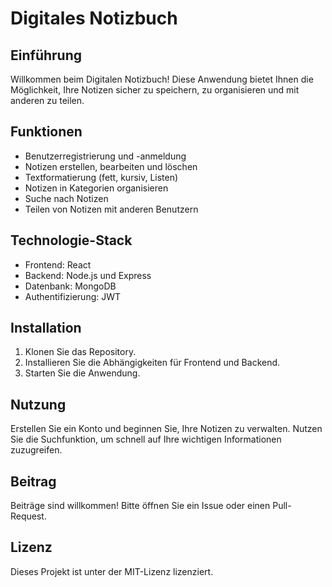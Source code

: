 # Digitales Notizbuch

## Einführung
Willkommen beim Digitalen Notizbuch! Diese Anwendung bietet Ihnen die Möglichkeit, Ihre Notizen sicher zu speichern, zu organisieren und mit anderen zu teilen.

## Funktionen
- Benutzerregistrierung und -anmeldung
- Notizen erstellen, bearbeiten und löschen
- Textformatierung (fett, kursiv, Listen)
- Notizen in Kategorien organisieren
- Suche nach Notizen
- Teilen von Notizen mit anderen Benutzern

## Technologie-Stack
- Frontend: React
- Backend: Node.js und Express
- Datenbank: MongoDB
- Authentifizierung: JWT

## Installation
1. Klonen Sie das Repository.
2. Installieren Sie die Abhängigkeiten für Frontend und Backend.
3. Starten Sie die Anwendung.

## Nutzung
Erstellen Sie ein Konto und beginnen Sie, Ihre Notizen zu verwalten. Nutzen Sie die Suchfunktion, um schnell auf Ihre wichtigen Informationen zuzugreifen.

## Beitrag
Beiträge sind willkommen! Bitte öffnen Sie ein Issue oder einen Pull-Request.

## Lizenz
Dieses Projekt ist unter der MIT-Lizenz lizenziert.